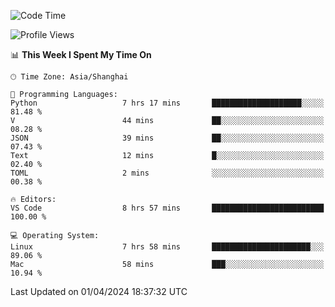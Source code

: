 <!--START_SECTION:waka-->
![Code Time](http://img.shields.io/badge/Code%20Time-378%20hrs%2047%20mins-blue)

![Profile Views](http://img.shields.io/badge/Profile%20Views-0-blue)

📊 **This Week I Spent My Time On** 

```text
🕑︎ Time Zone: Asia/Shanghai

💬 Programming Languages: 
Python                   7 hrs 17 mins       ████████████████████░░░░░   81.48 % 
V                        44 mins             ██░░░░░░░░░░░░░░░░░░░░░░░   08.28 % 
JSON                     39 mins             ██░░░░░░░░░░░░░░░░░░░░░░░   07.43 % 
Text                     12 mins             █░░░░░░░░░░░░░░░░░░░░░░░░   02.40 % 
TOML                     2 mins              ░░░░░░░░░░░░░░░░░░░░░░░░░   00.38 % 

🔥 Editors: 
VS Code                  8 hrs 57 mins       █████████████████████████   100.00 % 

💻 Operating System: 
Linux                    7 hrs 58 mins       ██████████████████████░░░   89.06 % 
Mac                      58 mins             ███░░░░░░░░░░░░░░░░░░░░░░   10.94 % 
```


 Last Updated on 01/04/2024 18:37:32 UTC
<!--END_SECTION:waka-->
